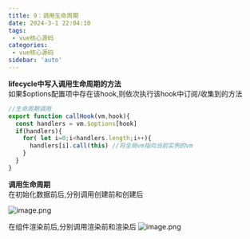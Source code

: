 ```yaml
---
title: 9：调用生命周期
date: 2024-3-1 22:04:10
tags:
 - vue核心源码
categories:
 - vue核心源码
sidebar: 'auto'
---
```

**lifecycle中写入调用生命周期的方法**  
如果$options配置项中存在该hook,则依次执行该hook中订阅/收集到的方法
``` js
//生命周期调用
export function callHook(vm,hook){
  const handlers = vm.$options[hook]
  if(handlers){
    for( let i=0;i<handlers.length;i++){
      handlers[i].call(this) //将全局vm指向当前实例的vm
    }
  }
}
```  
**调用生命周期**  
在初始化数据前后,分别调用创建前和创建后  

![image.png](/vuecode/create.png)  

在组件渲染前后,分别调用渲染前和渲染后
![image.png](/vuecode/create.png) 
